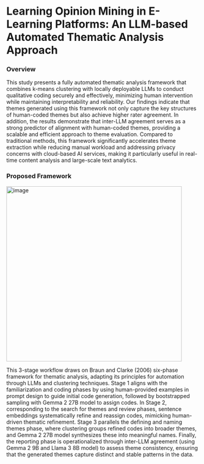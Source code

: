 
# Learning Opinion Mining in E-Learning Platforms: An LLM-based Automated Thematic Analysis Approach

### Overview
  This study presents a fully automated thematic analysis framework that combines k-means clustering with locally deployable LLMs to conduct qualitative coding securely and effectively, minimizing human intervention while maintaining interpretability and reliability. Our findings indicate that themes generated using this framework not only capture the key structures of human-coded themes but also achieve higher rater agreement. In addition, the results demonstrate that inter-LLM agreement serves as a strong predictor of alignment with human-coded themes, providing a scalable and efficient approach to theme evaluation. Compared to traditional methods, this framework significantly accelerates theme extraction while reducing manual workload and addressing privacy concerns with cloud-based AI services, making it particularly useful in real-time content analysis and large-scale text analytics. 

### Proposed Framework
<img width="459" alt="image" src="https://github.com/user-attachments/assets/f1ccfcb2-244b-42c3-a7c8-700a31db82c1" />

This 3-stage workflow draws on Braun and Clarke (2006) six-phase framework for thematic analysis, adapting its principles for automation through LLMs and clustering techniques. Stage 1 aligns with the familiarization and coding phases by using human-provided examples in prompt design to guide initial code generation, followed by bootstrapped sampling with Gemma 2 27B model to assign codes. In Stage 2, corresponding to the search for themes and review phases, sentence embeddings systematically refine and reassign codes, mimicking human-driven thematic refinement. Stage 3 parallels the defining and naming themes phase, where clustering groups refined codes into broader themes, and Gemma 2 27B model synthesizes these into meaningful names. Finally, the reporting phase is operationalized through inter-LLM agreement (using Gemma 2 9B and Llama 3 8B model) to assess theme consistency, ensuring that the generated themes capture distinct and stable patterns in the data.
